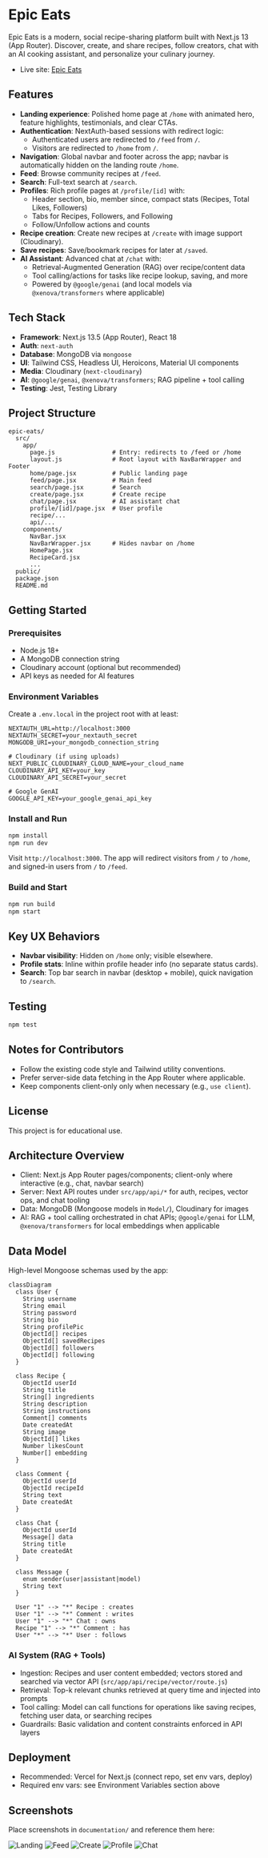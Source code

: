 # Epic Eats

Epic Eats is a modern, social recipe-sharing platform built with Next.js 13 (App Router). Discover, create, and share recipes, follow creators, chat with an AI cooking assistant, and personalize your culinary journey.

- Live site: [Epic Eats](https://epic-eats.vercel.app/)

## Features

- **Landing experience**: Polished home page at `/home` with animated hero, feature highlights, testimonials, and clear CTAs.
- **Authentication**: NextAuth-based sessions with redirect logic:
  - Authenticated users are redirected to `/feed` from `/`.
  - Visitors are redirected to `/home` from `/`.
- **Navigation**: Global navbar and footer across the app; navbar is automatically hidden on the landing route `/home`.
- **Feed**: Browse community recipes at `/feed`.
- **Search**: Full-text search at `/search`.
- **Profiles**: Rich profile pages at `/profile/[id]` with:
  - Header section, bio, member since, compact stats (Recipes, Total Likes, Followers)
  - Tabs for Recipes, Followers, and Following
  - Follow/Unfollow actions and counts
- **Recipe creation**: Create new recipes at `/create` with image support (Cloudinary).
- **Save recipes**: Save/bookmark recipes for later at `/saved`.
- **AI Assistant**: Advanced chat at `/chat` with:
  - Retrieval-Augmented Generation (RAG) over recipe/content data
  - Tool calling/actions for tasks like recipe lookup, saving, and more
  - Powered by `@google/genai` (and local models via `@xenova/transformers` where applicable)

## Tech Stack

- **Framework**: Next.js 13.5 (App Router), React 18
- **Auth**: `next-auth`
- **Database**: MongoDB via `mongoose`
- **UI**: Tailwind CSS, Headless UI, Heroicons, Material UI components
- **Media**: Cloudinary (`next-cloudinary`)
- **AI**: `@google/genai`, `@xenova/transformers`; RAG pipeline + tool calling
- **Testing**: Jest, Testing Library

## Project Structure

```
epic-eats/
  src/
    app/
      page.js                # Entry: redirects to /feed or /home
      layout.js              # Root layout with NavBarWrapper and Footer
      home/page.jsx          # Public landing page
      feed/page.jsx          # Main feed
      search/page.jsx        # Search
      create/page.jsx        # Create recipe
      chat/page.jsx          # AI assistant chat
      profile/[id]/page.jsx  # User profile
      recipe/...
      api/...
    components/
      NavBar.jsx
      NavBarWrapper.jsx      # Hides navbar on /home
      HomePage.jsx
      RecipeCard.jsx
      ...
  public/
  package.json
  README.md
```

## Getting Started

### Prerequisites

- Node.js 18+
- A MongoDB connection string
- Cloudinary account (optional but recommended)
- API keys as needed for AI features

### Environment Variables

Create a `.env.local` in the project root with at least:

```
NEXTAUTH_URL=http://localhost:3000
NEXTAUTH_SECRET=your_nextauth_secret
MONGODB_URI=your_mongodb_connection_string

# Cloudinary (if using uploads)
NEXT_PUBLIC_CLOUDINARY_CLOUD_NAME=your_cloud_name
CLOUDINARY_API_KEY=your_key
CLOUDINARY_API_SECRET=your_secret

# Google GenAI
GOOGLE_API_KEY=your_google_genai_api_key
```

### Install and Run

```bash
npm install
npm run dev
```

Visit `http://localhost:3000`. The app will redirect visitors from `/` to `/home`, and signed-in users from `/` to `/feed`.


### Build and Start

```bash
npm run build
npm start
```

## Key UX Behaviors

- **Navbar visibility**: Hidden on `/home` only; visible elsewhere.
- **Profile stats**: Inline within profile header info (no separate status cards).
- **Search**: Top bar search in navbar (desktop + mobile), quick navigation to `/search`.

## Testing

```bash
npm test
```

## Notes for Contributors

- Follow the existing code style and Tailwind utility conventions.
- Prefer server-side data fetching in the App Router where applicable.
- Keep components client-only only when necessary (e.g., `use client`).

## License

This project is for educational use.

## Architecture Overview

- Client: Next.js App Router pages/components; client-only where interactive (e.g., chat, navbar search)
- Server: Next API routes under `src/app/api/*` for auth, recipes, vector ops, and chat tooling
- Data: MongoDB (Mongoose models in `Model/`), Cloudinary for images
- AI: RAG + tool calling orchestrated in chat APIs; `@google/genai` for LLM, `@xenova/transformers` for local embeddings when applicable

## Data Model

High-level Mongoose schemas used by the app:

```mermaid
classDiagram
  class User {
    String username
    String email
    String password
    String bio
    String profilePic
    ObjectId[] recipes
    ObjectId[] savedRecipes
    ObjectId[] followers
    ObjectId[] following
  }

  class Recipe {
    ObjectId userId
    String title
    String[] ingredients
    String description
    String instructions
    Comment[] comments
    Date createdAt
    String image
    ObjectId[] likes
    Number likesCount
    Number[] embedding
  }

  class Comment {
    ObjectId userId
    ObjectId recipeId
    String text
    Date createdAt
  }

  class Chat {
    ObjectId userId
    Message[] data
    String title
    Date createdAt
  }

  class Message {
    enum sender(user|assistant|model)
    String text
  }

  User "1" --> "*" Recipe : creates
  User "1" --> "*" Comment : writes
  User "1" --> "*" Chat : owns
  Recipe "1" --> "*" Comment : has
  User "*" --> "*" User : follows
```

### AI System (RAG + Tools)

- Ingestion: Recipes and user content embedded; vectors stored and searched via vector API (`src/app/api/recipe/vector/route.js`)
- Retrieval: Top-k relevant chunks retrieved at query time and injected into prompts
- Tool calling: Model can call functions for operations like saving recipes, fetching user data, or searching recipes
- Guardrails: Basic validation and content constraints enforced in API layers

## Deployment

- Recommended: Vercel for Next.js (connect repo, set env vars, deploy)
- Required env vars: see Environment Variables section above

## Screenshots

Place screenshots in `documentation/` and reference them here:

![Landing](documentation/landing.png)
![Feed](documentation/feed.png)
![Create](documentation/create.png)
![Profile](documentation/profile.png)
![Chat](documentation/chat.png)


